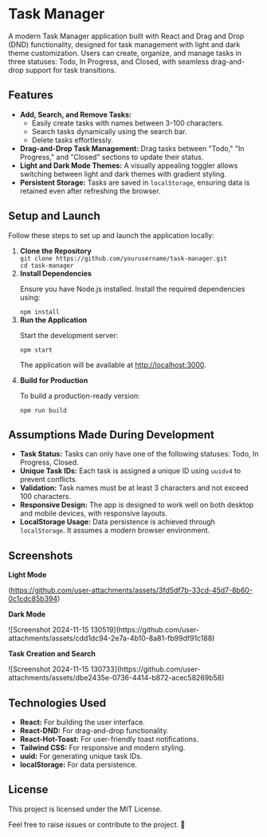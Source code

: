 <!DOCTYPE html>
<html lang="en">
<head>
  <meta charset="UTF-8">
  <meta name="viewport" content="width=device-width, initial-scale=1.0">
</head>
<body>

<h1>Task Manager</h1>

<p>A modern Task Manager application built with React and Drag and Drop (DND) functionality, designed for task management with light and dark theme customization. Users can create, organize, and manage tasks in three statuses: Todo, In Progress, and Closed, with seamless drag-and-drop support for task transitions.</p>

<h2>Features</h2>
<ul>
  <li><strong>Add, Search, and Remove Tasks:</strong>
    <ul>
      <li>Easily create tasks with names between 3-100 characters.</li>
      <li>Search tasks dynamically using the search bar.</li>
      <li>Delete tasks effortlessly.</li>
    </ul>
  </li>
  <li><strong>Drag-and-Drop Task Management:</strong> Drag tasks between "Todo," "In Progress," and "Closed" sections to update their status.</li>
  <li><strong>Light and Dark Mode Themes:</strong> A visually appealing toggler allows switching between light and dark themes with gradient styling.</li>
  <li><strong>Persistent Storage:</strong> Tasks are saved in <code>localStorage</code>, ensuring data is retained even after refreshing the browser.</li>
</ul>

<h2>Setup and Launch</h2>
<p>Follow these steps to set up and launch the application locally:</p>

<ol>
  <li><strong>Clone the Repository</strong>
    <div class="commands">
      <code>git clone https://github.com/yourusername/task-manager.git</code><br>
      <code>cd task-manager</code>
    </div>
  </li>

  <li><strong>Install Dependencies</strong>
    <p>Ensure you have Node.js installed. Install the required dependencies using:</p>
    <div class="commands">
      <code>npm install</code>
    </div>
  </li>

  <li><strong>Run the Application</strong>
    <p>Start the development server:</p>
    <div class="commands">
      <code>npm start</code>
    </div>
    <p>The application will be available at <a href="http://localhost:3000" target="_blank">http://localhost:3000</a>.</p>
  </li>

  <li><strong>Build for Production</strong>
    <p>To build a production-ready version:</p>
    <div class="commands">
      <code>npm run build</code>
    </div>
  </li>
</ol>

<h2>Assumptions Made During Development</h2>
<ul>
  <li><strong>Task Status:</strong> Tasks can only have one of the following statuses: Todo, In Progress, Closed.</li>
  <li><strong>Unique Task IDs:</strong> Each task is assigned a unique ID using <code>uuidv4</code> to prevent conflicts.</li>
  <li><strong>Validation:</strong> Task names must be at least 3 characters and not exceed 100 characters.</li>
  <li><strong>Responsive Design:</strong> The app is designed to work well on both desktop and mobile devices, with responsive layouts.</li>
  <li><strong>LocalStorage Usage:</strong> Data persistence is achieved through <code>localStorage</code>. It assumes a modern browser environment.</li>
</ul>

<h2>Screenshots</h2>
<p><strong>Light Mode</strong></p>

(https://github.com/user-attachments/assets/3fd5df7b-33cd-45d7-8b60-0c1cdc85b394)

<p><strong>Dark Mode</strong></p>
![Screenshot 2024-11-15 130519](https://github.com/user-attachments/assets/cdd1dc94-2e7a-4b10-8a81-fb99df91c188)

<p><strong>Task Creation and Search</strong></p>
![Screenshot 2024-11-15 130733](https://github.com/user-attachments/assets/dbe2435e-0736-4414-b872-acec58269b58)

<h2>Technologies Used</h2>
<ul>
  <li><strong>React:</strong> For building the user interface.</li>
  <li><strong>React-DND:</strong> For drag-and-drop functionality.</li>
  <li><strong>React-Hot-Toast:</strong> For user-friendly toast notifications.</li>
  <li><strong>Tailwind CSS:</strong> For responsive and modern styling.</li>
  <li><strong>uuid:</strong> For generating unique task IDs.</li>
  <li><strong>localStorage:</strong> For data persistence.</li>
</ul>

<h2>License</h2>
<p>This project is licensed under the MIT License.</p>

<p>Feel free to raise issues or contribute to the project. 🚀</p>

</body>
</html>
